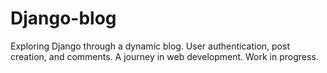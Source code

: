 # Django-blog
Exploring Django through a dynamic blog. User authentication, post creation, and comments. A journey in web development. Work in progress.
